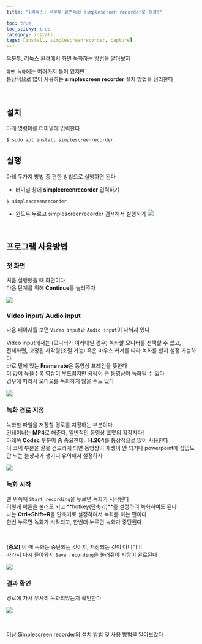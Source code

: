 ```yaml
---
title: "[리눅스] 우분투 화면녹화 simplescreen recorder로 해결!"

toc: true
toc_sticky: true
category: install
tags: [install, simplescreenrecorder, capture]
---
```


우분투, 리눅스 환경에서 화면 녹화하는 방법을 알아보자 <br/>

`화면 녹화`에는 여러가지 툴이 있지만<br/>
통상적으로 많이 사용하는 **simplescreen recorder** 설치 방법을 정리한다 <br/>

<br/>

## 설치

아래 명령어를 터미널에 입력한다<br/>

~~~bash
$ sudo apt install simplescreenrecorder
~~~

## 실행

아래 두가지 방법 중 편한 방법으로 실행하면 된다 <br/>

- 터미널 창에 **simplecreenrecorder** 입력하기
~~~bash
$ simplescreenrecorder
~~~
- 윈도우 누르고 simplescreenrecorder 검색해서 실행하기
![](/assets/img/install/2022-04-15/01.png)

<br/>

## 프로그램 사용방법

### 첫 화면

처음 실행했을 때 화면이다 <br/>
다음 단계를 위해 **Continue**를 눌러주자 <br/>

![](/assets/img/install/2022-04-15/02.png)

### Video input/ Audio input

다음 페이지를 보면 `Video input`과 `Audio input`이 나눠져 있다 <br/>

Video input에서는 (모니터가 여러대일 경우) 녹화할 모니터를 선택할 수 있고, <br/>
전체화면, 고정된 사각형(조절 가능) 혹은 마우스 커서를 따라 녹화를 할지 설정 가능하다 <br/>
바로 밑에 있는 **Frame rate**은 동영상 프레임을 뜻한다 <br/>
이 값이 높을수록 영상이 부드럽지만 용량이 큰 동영상이 녹화될 수 있다 <br/>
경우에 따라서 오디오를 녹화하지 않을 수도 있다 <br/>

![](/assets/img/install/2022-04-15/03.png)

### 녹화 경로 지정

녹화할 파일을 저장할 경로를 지정하는 부분이다 <br/>
컨테이너는 **MP4**로 해준다, 일반적인 동영상 포맷의 확장자다!<br/>
아래쪽 **Codec** 부분이 좀 중요한데.. **H.264**를 통상적으로 많이 사용한다 <br/>
이 코덱 부분을 잘못 건드리게 되면 동영상이 재생이 안 되거나 powerpoint에 삽입도 안 되는 불상사가 생기니 유의해서 설정하자 <br/>

![](/assets/img/install/2022-04-15/04.png)

### 녹화 시작

맨 위쪽에 `Start recording`을 누르면 녹화가 시작된다 <br/>
이렇게 버튼을 눌러도 되고 **hotkey(단축키)**를 설정하여 녹화하여도 된다 <br/>
나는 **Ctrl+Shift+R**을 단축키로 설정하여서 녹화를 하는 편이다 <br/>
한번 누르면 녹화가 시작되고, 한번더 누르면 녹화가 중단된다 <br/>

<br/>

**[중요]** 이 때 녹화는 중단되는 것이지, 저장되는 것이 아니다 !!<br/>
따라서 다시 돌아와서 `Save recording`을 눌러줘야 저장이 완료된다 <br/>

![](/assets/img/install/2022-04-15/05.png)

### 결과 확인

경로에 가서 무사히 녹화되었는지 확인한다 <br/>

![](/assets/img/install/2022-04-15/06.png)

<br/>

이상 Simplescreen recorder의 설치 방법 및 사용 방법을 알아보았다 <br/>
